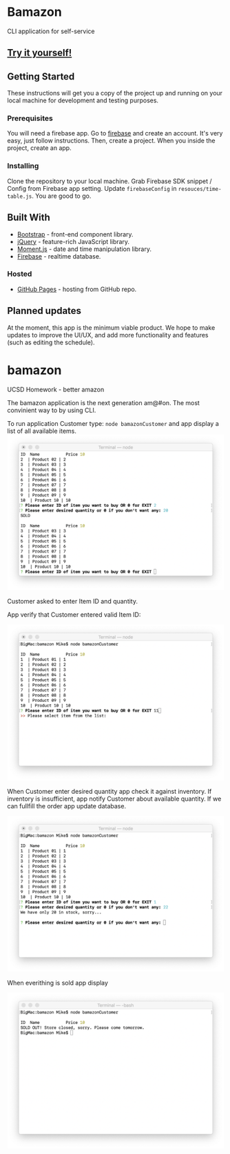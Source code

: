 # Bamazon

CLI application for self-service 

## [Try it yourself!](https://mike-4040.github.io/train-table/) 

## Getting Started

These instructions will get you a copy of the project up and running on your local machine for development and testing purposes.

### Prerequisites

You will need a firebase app.
Go to [firebase](firebase.google.com) and create an account. It's very easy, just follow instructions.
Then, create a project.
When you inside the project, create an app.

### Installing

Clone the repository to your local machine.
Grab Firebase SDK snippet / Config from Firebase app setting.
Update `firebaseConfig` in `resouces/time-table.js`.
You are good to go.

## Built With

* [Bootstrap](https://getbootstrap.com/) - front-end component library.
* [jQuery](https://jquery.com/) - feature-rich JavaScript library.
* [Moment.js](https://momentjs.com/) - date and time manipulation library. 
* [Firebase](https://firebase.google.com/) - realtime database.

### Hosted

* [GitHub Pages](https://pages.github.com/) - hosting from GitHub repo.

## Planned updates

At the moment, this app is the minimum viable product.
We hope to make updates to improve the UI/UX, and add more functionality and features (such as editing the schedule).



# bamazon

UCSD Homework - better amazon

The bamazon application is the next generation am@#on.
The most convinient way to by using CLI.

To run application Customer type: `node bamazonCustomer` and app display a list of all available items.
![Available Items](./Screenshots/AvailableItems.png)

Customer asked to enter Item ID and quantity.

App verify that Customer entered valid Item ID:

![Available Items](./Screenshots/EnterValidItemID.png)

When Customer enter desired quantity app check it against inventory.
If inventory is insufficient, app notify Customer about available quantity.
If we can fullfill the order app update database.

![Not enougth](./Screenshots/NotEnouthInStock.png)

When everithing is sold app display

![Sold Out](./Screenshots/SoldOut.png)
